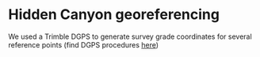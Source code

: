 # Hidden Canyon georeferencing

We used a Trimble DGPS to generate survey grade coordinates for several
reference points (find DGPS procedures
[here](../procedures/gps.md))
